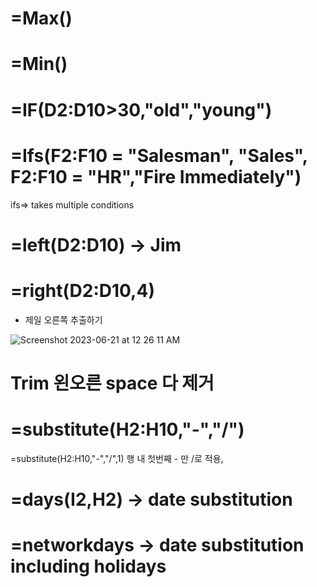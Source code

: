 # =Max()
# =Min()

# =IF(D2:D10>30,"old","young")
# =Ifs(F2:F10 = "Salesman", "Sales", F2:F10 = "HR","Fire Immediately")
   ifs=> takes multiple conditions 
   
   
# =left(D2:D10) -> Jim 

# =right(D2:D10,4)
- 제일 오른쪽 추출하기

![Screenshot 2023-06-21 at 12 26 11 AM](https://github.com/gchin97/Code-up/assets/81975861/3e450148-3e57-458b-a341-cfd9239dfec1)


# Trim 왼오른 space 다 제거

# =substitute(H2:H10,"-","/")
 =substitute(H2:H10,"-","/",1) 행 내 첫번째 - 만 /로 적용,
 
# =days(I2,H2) -> date substitution
# =networkdays -> date substitution including holidays


